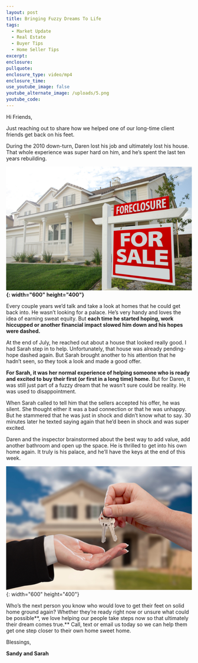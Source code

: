 ```yaml
---
layout: post
title: Bringing Fuzzy Dreams To Life
tags:
  - Market Update
  - Real Estate
  - Buyer Tips
  - Home Seller Tips
excerpt:
enclosure:
pullquote:
enclosure_type: video/mp4
enclosure_time:
use_youtube_image: false
youtube_alternate_image: /uploads/5.png
youtube_code:
---
```

Hi Friends,

Just reaching out to share how we helped one of our long-time client friends get back on his feet.

During the 2010 down-turn, Daren lost his job and ultimately lost his house. That whole experience was super hard on him, and he’s spent the last ten years rebuilding.

**![](/uploads/5.png){: width="600" height="400"}**

Every couple years we’d talk and take a look at homes that he could get back into. He wasn’t looking for a palace. He’s very handy and loves the idea of earning sweat equity. But **each time he started hoping, work hiccupped or another financial impact slowed him down and his hopes were dashed.**

At the end of July, he reached out about a house that looked really good. I had Sarah step in to help. Unfortunately, that house was already pending- hope dashed again. But Sarah brought another to his attention that he hadn’t seen, so they took a look and made a good offer.

**For Sarah, it was her normal experience of helping someone who is ready and excited to buy their first (or first in a long time) home.** But for Daren, it was still just part of a fuzzy dream that he wasn’t sure could be reality. He was used to disappointment.

When Sarah called to tell him that the sellers accepted his offer, he was silent. She thought either it was a bad connection or that he was unhappy. But he stammered that he was just in shock and didn’t know what to say. 30 minutes later he texted saying again that he’d been in shock and was super excited.

Daren and the inspector brainstormed about the best way to add value, add another bathroom and open up the space. He is thrilled to get into his own home again. It truly is his palace, and he’ll have the keys at the end of this week.

![](/uploads/6.png){: width="600" height="400"}

Who’s the next person you know who would love to get their feet on solid home ground again? Whether they’re ready right now or unsure what could be possible**, we love helping our people take steps now so that ultimately their dream comes true.** Call, text or email us today so we can help them get one step closer to their own home sweet home.

Blessings,

**Sandy and Sarah**

&nbsp;